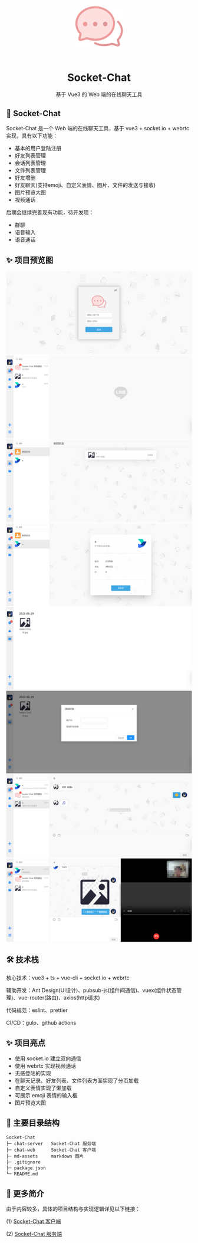 <div align="center">
  <img width="130px" style="margin-bottom:24px;" src="./chat-web/public/logo.svg">
<h1>Socket-Chat</h1>

<p>基于 Vue3 的 Web 端的在线聊天工具</p>
</div>

## 🎃 Socket-Chat

Socket-Chat 是一个 Web 端的在线聊天工具，基于 vue3 + socket.io + webrtc 实现，具有以下功能：
- 基本的用户登陆注册
- 好友列表管理
- 会话列表管理
- 文件列表管理
- 好友增删
- 好友聊天(支持emoji、自定义表情、图片、文件的发送与接收)
- 图片预览大图
- 视频通话

后期会继续完善现有功能，待开发项：
- 群聊
- 语音输入
- 语音通话

## ✨ 项目预览图
![登录页](md-assets/login.jpg "登录页")
![主页](md-assets/index.jpg "主页")
![通知页](md-assets/notification.jpg "通知页")
![好友页](md-assets/friend.jpg "好友页")
![文件页](md-assets/file.jpg "文件页")
![添加好友页](md-assets/addFriend.jpg "添加好友页")
![聊天页](md-assets/chat.jpg "聊天页")
![视频页](md-assets/video.jpg "视频页")

## 🛠️ 技术栈

核心技术：vue3 + ts + vue-cli + socket.io + webrtc

辅助开发：Ant Design(UI设计)、pubsub-js(组件间通信)、vuex(组件状态管理)、vue-router(路由)、axios(http请求)

代码规范：eslint、prettier

CI/CD：gulp、github actions

## ✨ 项目亮点
- 使用 socket.io 建立双向通信
- 使用 webrtc 实现视频通话
- 无感登陆的实现
- 在聊天记录、好友列表、文件列表方面实现了分页加载
- 自定义表情实现了懒加载
- 可展示 emoji 表情的输入框
- 图片预览大图

## 🎯 主要目录结构
```
Socket-Chat
├─ chat-server   Socket-Chat 服务端
├─ chat-web      Socket-Chat 客户端
├─ md-assets     markdown 图片
├─ .gitignore    
├─ package.json  
└─ README.md     
``` 

## 🚀 更多简介

由于内容较多，具体的项目结构与实现逻辑详见以下链接：

(1) [Socket-Chat 客户端](chat-web/README.md)

(2) [Socket-Chat 服务端](chat-server/README.md)


